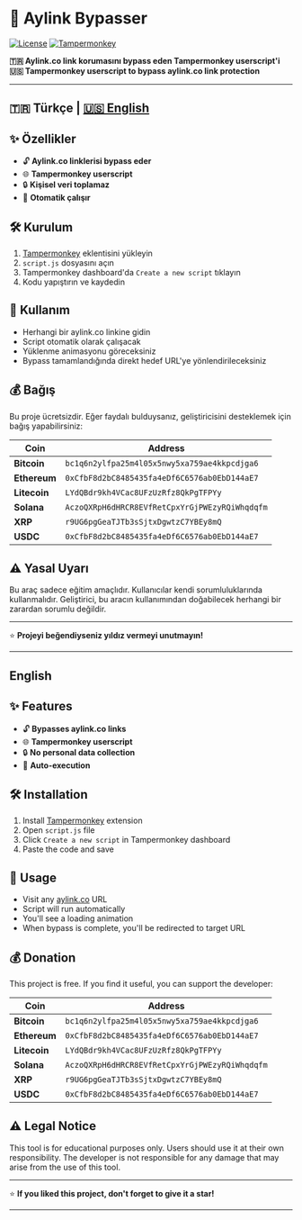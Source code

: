 # 🚀 Aylink Bypasser

[![License](https://img.shields.io/badge/License-MIT-red.svg)](https://github.com/alperdev/aylink-bypasser)
[![Tampermonkey](https://img.shields.io/badge/Tampermonkey-Compatible-green.svg)](https://tampermonkey.net)

**🇹🇷 Aylink.co link korumasını bypass eden Tampermonkey userscript'i**  
**🇺🇸 Tampermonkey userscript to bypass aylink.co link protection**

---

## 🇹🇷 Türkçe | [🇺🇸 English](#english)

## ✨ Özellikler

-   🔓 **Aylink.co linklerisi bypass eder**
-   🌐 **Tampermonkey userscript**
-   🔒 **Kişisel veri toplamaz**
-   🚀 **Otomatik çalışır**

## 🛠 Kurulum

1. [Tampermonkey](https://tampermonkey.net) eklentisini yükleyin
2. `script.js` dosyasını açın
3. Tampermonkey dashboard'da `Create a new script` tıklayın
4. Kodu yapıştırın ve kaydedin

## 🚀 Kullanım

-   Herhangi bir aylink.co linkine gidin
-   Script otomatik olarak çalışacak
-   Yüklenme animasyonu göreceksiniz
-   Bypass tamamlandığında direkt hedef URL'ye yönlendirileceksiniz

## 💰 Bağış

Bu proje ücretsizdir. Eğer faydalı bulduysanız, geliştiricisini desteklemek için bağış yapabilirsiniz:

| Coin         | Address                                        |
| ------------ | ---------------------------------------------- |
| **Bitcoin**  | `bc1q6n2ylfpa25m4l05x5nwy5xa759ae4kkpcdjga6`   |
| **Ethereum** | `0xCfbF8d2bC8485435fa4eDf6C6576ab0EbD144aE7`   |
| **Litecoin** | `LYdQBdr9kh4VCac8UFzUzRfz8QkPgTFPYy`           |
| **Solana**   | `AczoQXRpH6dHRCR8EVfRetCpxYrGjPWEzyRQiWhqdqfm` |
| **XRP**      | `r9UG6pgGeaTJTb3sSjtxDgwtzC7YBEy8mQ`           |
| **USDC**     | `0xCfbF8d2bC8485435fa4eDf6C6576ab0EbD144aE7`   |

## ⚠️ Yasal Uyarı

Bu araç sadece eğitim amaçlıdır. Kullanıcılar kendi sorumluluklarında kullanmalıdır. Geliştirici, bu aracın kullanımından doğabilecek herhangi bir zarardan sorumlu değildir.

---

⭐ **Projeyi beğendiyseniz yıldız vermeyi unutmayın!**

---

## English

## ✨ Features

-   🔓 **Bypasses aylink.co links**
-   🌐 **Tampermonkey userscript**
-   🔒 **No personal data collection**
-   🚀 **Auto-execution**

## 🛠 Installation

1. Install [Tampermonkey](https://tampermonkey.net) extension
2. Open `script.js` file
3. Click `Create a new script` in Tampermonkey dashboard
4. Paste the code and save

## 🚀 Usage

-   Visit any [aylink.co](https://aylink.co/Gq84Vc) URL
-   Script will run automatically
-   You'll see a loading animation
-   When bypass is complete, you'll be redirected to target URL

## 💰 Donation

This project is free. If you find it useful, you can support the developer:

| Coin         | Address                                        |
| ------------ | ---------------------------------------------- |
| **Bitcoin**  | `bc1q6n2ylfpa25m4l05x5nwy5xa759ae4kkpcdjga6`   |
| **Ethereum** | `0xCfbF8d2bC8485435fa4eDf6C6576ab0EbD144aE7`   |
| **Litecoin** | `LYdQBdr9kh4VCac8UFzUzRfz8QkPgTFPYy`           |
| **Solana**   | `AczoQXRpH6dHRCR8EVfRetCpxYrGjPWEzyRQiWhqdqfm` |
| **XRP**      | `r9UG6pgGeaTJTb3sSjtxDgwtzC7YBEy8mQ`           |
| **USDC**     | `0xCfbF8d2bC8485435fa4eDf6C6576ab0EbD144aE7`   |

## ⚠️ Legal Notice

This tool is for educational purposes only. Users should use it at their own responsibility. The developer is not responsible for any damage that may arise from the use of this tool.

---

⭐ **If you liked this project, don't forget to give it a star!**

---
